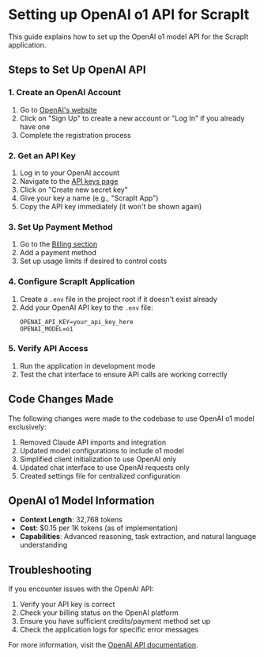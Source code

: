 # Setting up OpenAI o1 API for ScrapIt

This guide explains how to set up the OpenAI o1 model API for the ScrapIt application.

## Steps to Set Up OpenAI API

### 1. Create an OpenAI Account

1. Go to [OpenAI's website](https://openai.com/)
2. Click on "Sign Up" to create a new account or "Log In" if you already have one
3. Complete the registration process

### 2. Get an API Key

1. Log in to your OpenAI account
2. Navigate to the [API keys page](https://platform.openai.com/api-keys)
3. Click on "Create new secret key"
4. Give your key a name (e.g., "ScrapIt App")
5. Copy the API key immediately (it won't be shown again)

### 3. Set Up Payment Method

1. Go to the [Billing section](https://platform.openai.com/account/billing/overview)
2. Add a payment method
3. Set up usage limits if desired to control costs

### 4. Configure ScrapIt Application

1. Create a `.env` file in the project root if it doesn't exist already
2. Add your OpenAI API key to the `.env` file:
   ```
   OPENAI_API_KEY=your_api_key_here
   OPENAI_MODEL=o1
   ```

### 5. Verify API Access

1. Run the application in development mode
2. Test the chat interface to ensure API calls are working correctly

## Code Changes Made

The following changes were made to the codebase to use OpenAI o1 model exclusively:

1. Removed Claude API imports and integration
2. Updated model configurations to include o1 model
3. Simplified client initialization to use OpenAI only
4. Updated chat interface to use OpenAI requests only
5. Created settings file for centralized configuration

## OpenAI o1 Model Information

- **Context Length**: 32,768 tokens
- **Cost**: $0.15 per 1K tokens (as of implementation)
- **Capabilities**: Advanced reasoning, task extraction, and natural language understanding

## Troubleshooting

If you encounter issues with the OpenAI API:

1. Verify your API key is correct
2. Check your billing status on the OpenAI platform
3. Ensure you have sufficient credits/payment method set up
4. Check the application logs for specific error messages

For more information, visit the [OpenAI API documentation](https://platform.openai.com/docs/api-reference).